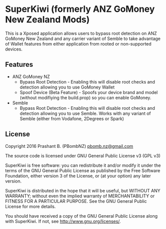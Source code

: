 # SuperKiwi (formerly ANZ GoMoney New Zealand Mods)

This is a Xposed application allows users to bypass root detection on ANZ GoMoney New Zealand and 
any carrier variant of Semble to take advantage of Wallet features from either application 
from rooted or non-supported devices.

## Features
- ANZ GoMoney NZ
    - Bypass Root Detection - Enabling this will disable root checks and detection allowing you to use GoMoney Wallet
    - Spoof Device (Beta Feature) - Spoofs your device brand and model (without modifiying the build.prop) so you can enable GoMoney.
- Semble
    - Bypass Root Detection - Enabling this will disable root checks and detection allowing you to use Semble. Works with any variant of Semble (either from Vodafone, 2Degrees or Spark)

## License 
Copyright 2016 Prashant B. (PBombNZ) <pbomb.nz@gmail.com>
 
The source code is licensed under GNU General Public License v3 (GPL v3) 

SuperKiwi is free software: you can redistribute it and/or modify
it under the terms of the GNU General Public License as published by
the Free Software Foundation, either version 3 of the License, or
(at your option) any later version.

SuperKiwi is distributed in the hope that it will be useful,
but WITHOUT ANY WARRANTY; without even the implied warranty of
MERCHANTABILITY or FITNESS FOR A PARTICULAR PURPOSE.  See the
GNU General Public License for more details.

You should have received a copy of the GNU General Public License
along with SuperKiwi.  If not, see <http://www.gnu.org/licenses/>.